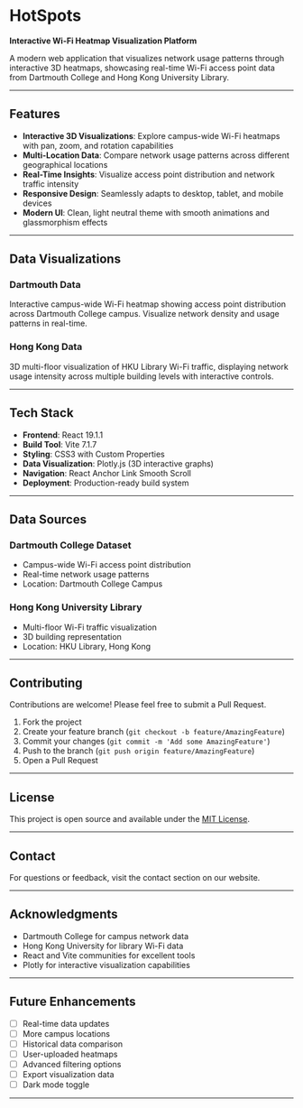 # HotSpots

**Interactive Wi-Fi Heatmap Visualization Platform**

A modern web application that visualizes network usage patterns through interactive 3D heatmaps, showcasing real-time Wi-Fi access point data from Dartmouth College and Hong Kong University Library.

---

## Features

- **Interactive 3D Visualizations**: Explore campus-wide Wi-Fi heatmaps with pan, zoom, and rotation capabilities
- **Multi-Location Data**: Compare network usage patterns across different geographical locations
- **Real-Time Insights**: Visualize access point distribution and network traffic intensity
- **Responsive Design**: Seamlessly adapts to desktop, tablet, and mobile devices
- **Modern UI**: Clean, light neutral theme with smooth animations and glassmorphism effects

---

## Data Visualizations

### Dartmouth Data

Interactive campus-wide Wi-Fi heatmap showing access point distribution across Dartmouth College campus. Visualize network density and usage patterns in real-time.

### Hong Kong Data

3D multi-floor visualization of HKU Library Wi-Fi traffic, displaying network usage intensity across multiple building levels with interactive controls.

---

## Tech Stack

- **Frontend**: React 19.1.1
- **Build Tool**: Vite 7.1.7
- **Styling**: CSS3 with Custom Properties
- **Data Visualization**: Plotly.js (3D interactive graphs)
- **Navigation**: React Anchor Link Smooth Scroll
- **Deployment**: Production-ready build system

---

## Data Sources

### Dartmouth College Dataset

- Campus-wide Wi-Fi access point distribution
- Real-time network usage patterns
- Location: Dartmouth College Campus

### Hong Kong University Library

- Multi-floor Wi-Fi traffic visualization
- 3D building representation
- Location: HKU Library, Hong Kong

---

## Contributing

Contributions are welcome! Please feel free to submit a Pull Request.

1. Fork the project
2. Create your feature branch (`git checkout -b feature/AmazingFeature`)
3. Commit your changes (`git commit -m 'Add some AmazingFeature'`)
4. Push to the branch (`git push origin feature/AmazingFeature`)
5. Open a Pull Request

---

## License

This project is open source and available under the [MIT License](LICENSE).

---

## Contact

For questions or feedback, visit the contact section on our website.

---

## Acknowledgments

- Dartmouth College for campus network data
- Hong Kong University for library Wi-Fi data
- React and Vite communities for excellent tools
- Plotly for interactive visualization capabilities

---

## Future Enhancements

- [ ] Real-time data updates
- [ ] More campus locations
- [ ] Historical data comparison
- [ ] User-uploaded heatmaps
- [ ] Advanced filtering options
- [ ] Export visualization data
- [ ] Dark mode toggle

---
